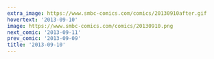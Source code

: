 ```yaml
---
extra_image: https://www.smbc-comics.com/comics/20130910after.gif
hovertext: '2013-09-10'
image: https://www.smbc-comics.com/comics/20130910.png
next_comic: '2013-09-11'
prev_comic: '2013-09-09'
title: '2013-09-10'
---
```


